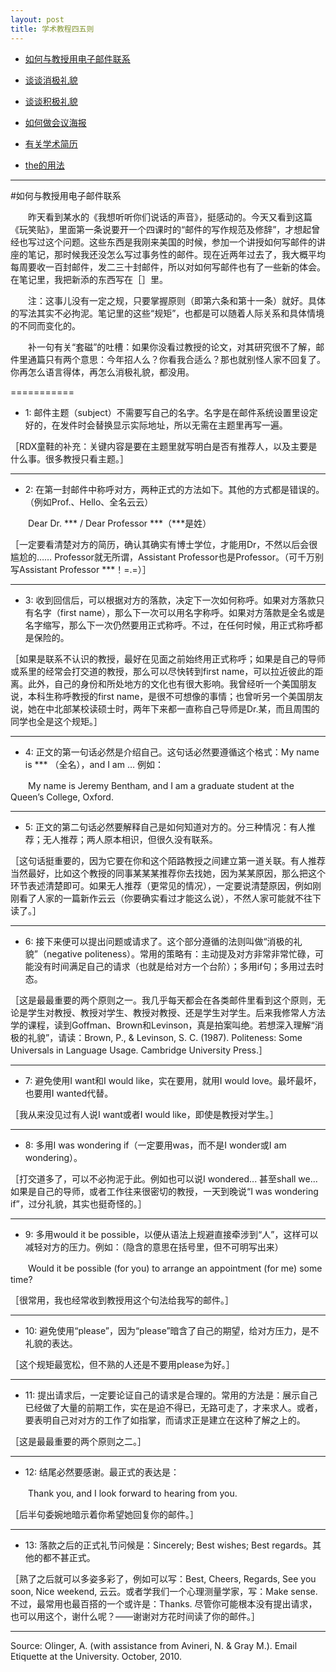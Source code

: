 ```yaml
---
layout: post
title: 学术教程四五则
---
```


- [如何与教授用电子邮件联系](http://www.douban.com/note/218446985/)

- [谈谈消极礼貌](http://www.douban.com/note/223310192/)

- [谈谈积极礼貌](http://www.douban.com/note/250014709/)

- [如何做会议海报](http://www.douban.com/note/272285362/)

- [有关学术简历](http://www.douban.com/note/262457047/)

- [the的用法](http://www.douban.com/note/308761816/)

----------

#如何与教授用电子邮件联系

　　昨天看到某水的《我想听听你们说话的声音》，挺感动的。今天又看到这篇《玩笑贴》，里面第一条说要开一个四课时的“邮件的写作规范及修辞”，才想起曾经也写过这个问题。这些东西是我刚来美国的时候，参加一个讲授如何写邮件的讲座的笔记，那时候我还没怎么写过事务性的邮件。现在近两年过去了，我大概平均每周要收一百封邮件，发二三十封邮件，所以对如何写邮件也有了一些新的体会。在笔记里，我把新添的东西写在［］里。

　　注：这事儿没有一定之规，只要掌握原则（即第六条和第十一条）就好。具体的写法其实不必拘泥。笔记里的这些“规矩”，也都是可以随着人际关系和具体情境的不同而变化的。

　　补一句有关“套磁”的吐槽：如果你没看过教授的论文，对其研究很不了解，邮件里通篇只有两个意思：今年招人么？你看我合适么？那也就别怪人家不回复了。你再怎么语言得体，再怎么消极礼貌，都没用。

===========

- 1: 邮件主题（subject）不需要写自己的名字。名字是在邮件系统设置里设定好的，在发件时会替换显示实际地址，所以无需在主题里再写一遍。

［RDX童鞋的补充：关键内容是要在主题里就写明白是否有推荐人，以及主要是什么事。很多教授只看主题。］

----------

- 2: 在第一封邮件中称呼对方，两种正式的方法如下。其他的方式都是错误的。（例如Prof.、Hello、全名云云）

　　Dear Dr. *** / Dear Professor ***（***是姓）

［一定要看清楚对方的简历，确认其确实有博士学位，才能用Dr，不然以后会很尴尬的…… Professor就无所谓，Assistant Professor也是Professor。（可千万别写Assistant Professor ***！=.=）］

----------

- 3: 收到回信后，可以根据对方的落款，决定下一次如何称呼。如果对方落款只有名字（first name），那么下一次可以用名字称呼。如果对方落款是全名或是名字缩写，那么下一次仍然要用正式称呼。不过，在任何时候，用正式称呼都是保险的。

［如果是联系不认识的教授，最好在见面之前始终用正式称呼；如果是自己的导师或系里的经常会打交道的教授，那么可以尽快转到first name，可以拉近彼此的距离。此外，自己的身份和所处地方的文化也有很大影响。我曾经听一个美国朋友说，本科生称呼教授的first name，是很不可想像的事情；也曾听另一个美国朋友说，她在中北部某校读硕士时，两年下来都一直称自己导师是Dr.某，而且周围的同学也全是这个规矩。］

----------

- 4: 正文的第一句话必然是介绍自己。这句话必然要遵循这个格式：My name is *** （全名），and I am … 例如：

　　My name is Jeremy Bentham, and I am a graduate student at the Queen’s College, Oxford.

----------

- 5: 正文的第二句话必然要解释自己是如何知道对方的。分三种情况：有人推荐；无人推荐；两人原本相识，但很久没有联系。

［这句话挺重要的，因为它要在你和这个陌路教授之间建立第一道关联。有人推荐当然最好，比如这个教授的同事某某某推荐你去找她，因为某某原因，那么把这个环节表述清楚即可。如果无人推荐（更常见的情况），一定要说清楚原因，例如刚刚看了人家的一篇新作云云（你要确实看过才能这么说），不然人家可能就不往下读了。］

----------

- 6: 接下来便可以提出问题或请求了。这个部分遵循的法则叫做“消极的礼貌”（negative politeness）。常用的策略有：主动提及对方非常非常忙碌，可能没有时间满足自己的请求（也就是给对方一个台阶）；多用if句；多用过去时态。

［这是最最重要的两个原则之一。我几乎每天都会在各类邮件里看到这个原则，无论是学生对教授、教授对学生、教授对教授、还是学生对学生。后来我修常人方法学的课程，读到Goffman、Brown和Levinson，真是拍案叫绝。若想深入理解“消极的礼貌”，请读：Brown, P., & Levinson, S. C. (1987). Politeness: Some Universals in Language Usage. Cambridge University Press.］

----------

- 7: 避免使用I want和I would like，实在要用，就用I would love。最坏最坏，也要用I wanted代替。

［我从来没见过有人说I want或者I would like，即使是教授对学生。］

----------

- 8: 多用I was wondering if（一定要用was，而不是I wonder或I am wondering）。

［打交道多了，可以不必拘泥于此。例如也可以说I wondered... 甚至shall we... 如果是自己的导师，或者工作往来很密切的教授，一天到晚说“I was wondering if”，过分礼貌，其实也挺奇怪的。］

----------

- 9: 多用would it be possible，以便从语法上规避直接牵涉到“人”，这样可以减轻对方的压力。例如：（隐含的意思在括号里，但不可明写出来）

　　Would it be possible (for you) to arrange an appointment (for me) some time?

［很常用，我也经常收到教授用这个句法给我写的邮件。］

----------

- 10: 避免使用“please”，因为“please”暗含了自己的期望，给对方压力，是不礼貌的表达。

［这个规矩最宽松，但不熟的人还是不要用please为好。］

----------

- 11: 提出请求后，一定要论证自己的请求是合理的。常用的方法是：展示自己已经做了大量的前期工作，实在是迫不得已，无路可走了，才来求人。或者，要表明自己对对方的工作了如指掌，而请求正是建立在这种了解之上的。

［这是最最重要的两个原则之二。］

----------

- 12: 结尾必然要感谢。最正式的表达是：

　　Thank you, and I look forward to hearing from you.

［后半句委婉地暗示着你希望她回复你的邮件。］

----------

- 13: 落款之后的正式礼节问候是：Sincerely; Best wishes; Best regards。其他的都不甚正式。

［熟了之后就可以多姿多彩了，例如可以写：Best, Cheers, Regards, See you soon, Nice weekend, 云云。或者学我们一个心理测量学家，写：Make sense. 不过，最常用也最百搭的一个或许是：Thanks. 尽管你可能根本没有提出请求，也可以用这个，谢什么呢？——谢谢对方花时间读了你的邮件。］

----------

Source: Olinger, A. (with assistance from Avineri, N. & Gray M.). Email Etiquette at the University. October, 2010.
